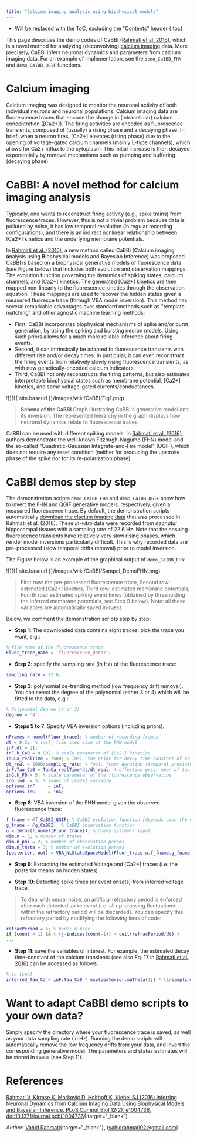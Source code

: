 ```yaml
---
title: "Calcium imaging analysis using biophysical models"
---
```

* Will be replaced with the ToC, excluding the "Contents" header
{:toc}


This page describes the demo codes of CaBBI ([Rahmati et al. 2016](http://journals.plos.org/ploscompbiol/article?id=10.1371/journal.pcbi.1004736)), which is a novel method for analyzing (deconvolving) [calcium imaging](https://en.wikipedia.org/wiki/Calcium_imaging) data. More precisely, CaBBI infers neuronal dynamics and parameters from calcium imaging data. For an example of implementation, see the `demo_CaIBB_FHN` and `demo_CaIBB_QGIF` functions.

# Calcium imaging
Calcium imaging was designed to monitor the neuronal activity of both individual neurons and neuronal populations. Calcium imaging data are fluorescence traces that encode the change in (intracellular) calcium concentration ([Ca2+]). The firing activities are encoded as fluorescence transients, composed of (usually) a rising phase and a decaying phase. In brief, when a neuron fires, [Ca2+] elevates (rising phase) due to the opening of voltage-gated calcium channels (mainly L-type channels), which allows for Ca2+ influx to the cytoplasm. This initial increase is then decayed exponentially by removal mechanisms such as pumping and buffering (decaying phase). 

# CaBBI: A novel method for calcium imaging analysis

Typically, one wants to reconstruct firing activity (e.g., spike trains) from fluorescence traces. However, this is not a trivial problem because data is polluted by noise, it has low temporal resolution (in regular recording configurations), and there is an indirect nonlinear relationship between [Ca2+] kinetics and the underlying membrane potentials.

In [Rahmati et al. (2016)](http://journals.plos.org/ploscompbiol/article?id=10.1371/journal.pcbi.1004736), a new method called CaBBI (**C**alcium imaging **a**nalysis using **B**iophysical models and **B**ayesian **I**nference) was proposed. CaBBI is based on a biophysical generative models of fluorescence data (see Figure below) that includes both evolution and observation mappings. The evolution function governing the dynamics of spiking states, calcium channels, and [Ca2+] kinetics. The generated [Ca2+] kinetics are then mapped non-linearly to the fluorescence kinetics through the observation equation. These mappings are used to recover the hidden states given a measured fluoresce trace (through VBA model inversion). This method has several remarkable advantages over standard methods such as "template matching" and other agnostic machine learning methods: 

- First, CaBBI incorporates biophysical mechanisms of spike and/or burst generation, by using the spiking and bursting neuron models. Using such priors allows for a much more reliable inference about firing events.
- Second, it can intrinsically be adapted to fluorescence transients with different rise and/or decay times. In particular, it can even reconstruct the firing events from relatively slowly rising fluorescence transients, as with new genetically-encoded calcium indicators.
- Third, CaBBI not only reconstructs the firing patterns, but also estimates interpretable biophysical states such as membrane potential, [Ca2+] kinetics, and some voltage-gated currents/conductances.


![]({{ site.baseurl }}/images/wiki/CaBBI/Fig1.png)

> **Schena of the CaBBI** Graph illustrating CaBBI's generative model and its inversion. The represented hierarchy in the graph displays how neuronal dynamics relate to fluorescence traces.

CaBBI can be used with different spiking models. In [Rahmati et al. (2016)](http://journals.plos.org/ploscompbiol/article?id=10.1371/journal.pcbi.1004736), authors demonstrate the well-known Fitzhugh-Nagumo (FHN) model and the so-called "Quadratic-Gaussian Integrate-and-Fire model" (QGIF), which does not require any reset condition (neither for producing the upstroke phase of the spike nor for its re-polarization phase).


# CaBBI demos step by step
The demonstration scripts `demo_CaIBB_FHN` and `demo_CaIBB_QGIF` show how to invert the FHN and QGIF generative models, respectively, given a measured fluorescence trace. By default, the demonstration scripts automatically [download the clacium imaging data](https://figshare.com/s/e524c1d214d411e5869c06ec4b8d1f61) that was processed in Rahmati et al. (2016). These *in-vitro* data were recorded from *neonatal* hippocampal tissues with a sampling rate of 22.6 Hz. Note that the ensuing fluorescence transients have relatively very slow rising phases, which render model inversions particularly difficult. This is why recorded data are pre-processed (slow temporal drifts removal) prior to model inversion.

The Figure below is an example of the graphical output of `demo_CaIBB_FHN`:

<!-- insert an image -->
![]({{ site.baseurl }}/images/wiki/CaBBI/Sampel_DemoFHN.png)

> First row: the  pre-processed fluorescence trace, Second row: estimated [Ca2+] kinetics, Third row: estimated membrane potentials, Fourth row: estimated spiking event times (obtained by thresholding the inferred membrane potentials, see Step 9 below). Note: all these variables are automatically saved in `CaBBI`.

Below, we comment the demonstration scripts step by step:

- **Step 1**: The downloaded data contains eight traces: pick the trace you want, e.g.:
```matlab
% file name of the fluorescence trace
Fluor_trace_name = 'fluorescence_data7';
```

- **Step 2**: specify the sampling rate (in Hz) of the fluorescence trace:
```matlab
sampling_rate = 22.6;  
```

- **Step 3**: polynomial de-trending method (low frequency drift removal). You can select the degree of the polynomial (either 3 or 4) which will be fitted to the data, e.g.:
```matlab
% Polynomial degree (4 or 3)
degree = '4';
```

- **Steps 5 to 7**: Specify VBA inversion options (including priors).
```matlab
nFrames = numel(Fluor_trace); % number of recording frames
dt = 0.2;  % [ms], time step size of the FHN model
inF.dt = dt;
inF.k_Ca0 = 0.002; % scale parameter of [Ca2+] kinetics
TauCa_realTime = 7500; % [ms], the prior for decay time-constant of calcium transients in real time
dt_real = 1000/sampling_rate; % [ms], frame duration (temporal precision) of fluorescence data
inF.Tau_Ca0 = TauCa_realTime*dt/dt_real; % effective prior mean of tau_Ca in inversion; see Eqn. 17
inG.k_F0 = 5; % scale parameter of the fluorescence observatios 
inG.ind  = 3; % index of [Ca2+] variable
options.inF     = inF;
options.inG     = inG;
```

- **Step 8**: VBA inversion of the FHN model given the observed fluorescence trace:
```matlab
f_fname = @f_CaBBI_QGIF; % CaBBI evolution function [depends upon the CaBBI demo script]
g_fname = @g_CaBBI;  % CaBBI observation function
u = zeros(1,numel(Fluor_trace)); % dummy system's input
dim.n = 3; % number of states
dim.n_phi = 2; % number of observation params
dim.n_theta = 3; % number of evolution params
[posterior, out] = VBA_NLStateSpaceModel(Fluor_trace,u,f_fname,g_fname,dim,options);
```

- **Step 9**: Extracting the estimated Voltage and [Ca2+] traces (i.e. the posterior means on hidden states)

- **Step 10**: Detecting spike times (or event onsets) from inferred voltage trace.
> To deal with neural noise, an artificial refractory period is enforced after each detected spike event (i.e. all up-crossing fluctuations within the refractory period will be discarded). You can specify this refractory period by modifying the following lines of code:
```matlab
refracPeriod = 6; % here: 6 msec
if (count > 1) && ( (j-indices(count-1)) > ceil(refracPeriod/dt) )
...
```

- **Step 11**: save the variables of interest. For example, the estimated decay time-constant of the calcium transients (see also Eq. 17 in [Rahmati et al. 2016](http://journals.plos.org/ploscompbiol/article?id=10.1371/journal.pcbi.1004736)) can be accessed as follows:
```matlab
% in [sec]
inferred_Tau_Ca = inF.Tau_Ca0 * exp(posterior.muTheta(1)) * (1/sampling_rate)/dt
```


# Want to adapt CaBBI demo scripts to your own data?

Simply specify the directory where your fluorescence trace is saved, as well as your data sampling rate (in Hz). Running the demo scripts will automatically remove the low frequency drifts from your data, and invert the corresponding generative model. The parameters and states estimates will be stored in `CaBBI` (see Step 11).


# References

[Rahmati V, Kirmse K, Marković D, Holthoff K, Kiebel SJ (2016) Inferring Neuronal Dynamics from Calcium Imaging Data Using Biophysical Models and Bayesian Inference. PLoS Comput Biol 12(2): e1004736. doi:10.1371/journal.pcbi.1004736](http://journals.plos.org/ploscompbiol/article?id=info:doi/10.1371/journal.pcbi.1004736){:target="_blank"}


*Author*: [Vahid Rahmati](https://www.researchgate.net/profile/Vahid_Rahmati3){:target="_blank"}, (vahidrahmati92@gmail.com)
